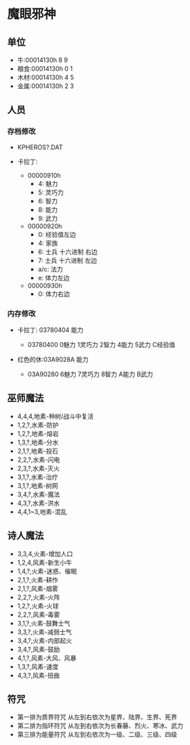 # 魔眼邪神

## 单位

-   牛:00014130h  8 9
-   粮食:00014130h 0 1
-   木材:00014130h 4 5
-   金属:00014130h 2 3

## 人员
### 存档修改
-   KPHEROS?.DAT

-   卡拉丁:
    -   00000910h
        -   4: 魅力
        -   5: 灵巧力
        -   6: 智力
        -   8: 能力
        -   9: 武力
    -   00000920h
        -   0: 经验值左边
        -   4: 家族
        -   6: 士兵 十六进制 右边
        -   7: 士兵 十六进制 左边
        -   a/c: 法力
        -   e: 体力左边
    -   00000930h
        -   0: 体力右边

### 内存修改
-   卡拉丁:  03780404 能力
    -   03780400  0魅力 1灵巧力 2智力  4能力 5武力 C经验值

-   红色的休:03A9028A 能力
    -   03A90280  6魅力 7灵巧力 8智力 A能力 B武力

## 巫师魔法
-   4,4,4,地素-种树/战斗中复活
-   1,2,?,水素-防护
-   1,2,?,地素-熔岩
-   1,3,?,地素-分水
-   2,1,?,地素-投石
-   2,2,?,水素-闪电
-   2,3,?,水素-灭火
-   3,1,?,水素-治疗
-   3,1,?,地素-树网
-   3,4,?,水素-魔法
-   4,3,?,水素-洪水
-   4,4,1~3,地素-混乱

## 诗人魔法
-   3,3,4,火素-增加人口
-   1,2,4,风素-新生小牛
-   1,4,?,火素-迷惑、催眠
-   2,1,?,火素-耕作
-   2,1,?,风素-烟雾
-   2,2,?,火素-火阵
-   1,2,?,火素-火球
-   2,2,?,风素-毒雾
-   3,1,?,火素-鼓舞士气
-   3,3,?,火素-减弱士气
-   3,4,?,火素-内部起火
-   3,4,?,风素-鼓励
-   4,1,?,风素-大风、风暴
-   1,3,?,风素-速度
-   4,3,?,风素-扭曲

## 符咒
-   第一排为质界符咒 从左到右依次为星界、陆界、生界、死界
-   第二排为指环符咒 从左到右依次为长春藤、烈火、寒冰、武力
-   第三排为能量符咒 从左到右依次为一级、二级、三级、四级


